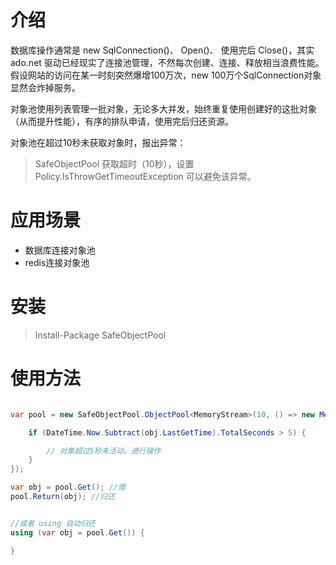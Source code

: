 # 介绍

数据库操作通常是 new SqlConnection()、 Open()、 使用完后 Close()，其实 ado.net 驱动已经现实了连接池管理，不然每次创建、连接、释放相当浪费性能。假设网站的访问在某一时刻突然爆增100万次，new 100万个SqlConnection对象显然会炸掉服务。

对象池使用列表管理一批对象，无论多大并发，始终重复使用创建好的这批对象（从而提升性能），有序的排队申请，使用完后归还资源。

对象池在超过10秒未获取对象时，报出异常：

> SafeObjectPool 获取超时（10秒），设置 Policy.IsThrowGetTimeoutException 可以避免该异常。

# 应用场景

* 数据库连接对象池
* redis连接对象池

# 安装

> Install-Package SafeObjectPool

# 使用方法

```csharp

var pool = new SafeObjectPool.ObjectPool<MemoryStream>(10, () => new MemoryStream(), obj => {

	if (DateTime.Now.Subtract(obj.LastGetTime).TotalSeconds > 5) {

		// 对象超过5秒未活动，进行操作
	}
});

var obj = pool.Get(); //借
pool.Return(obj); //归还


//或者 using 自动归还
using (var obj = pool.Get()) {

}
```